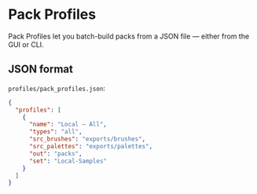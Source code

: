 # Pack Profiles

Pack Profiles let you batch-build packs from a JSON file — either from the GUI or CLI.

## JSON format

`profiles/pack_profiles.json`:

```json
{
  "profiles": [
    {
      "name": "Local – All",
      "types": "all",
      "src_brushes": "exports/brushes",
      "src_palettes": "exports/palettes",
      "out": "packs",
      "set": "Local-Samples"
    }
  ]
}
```
